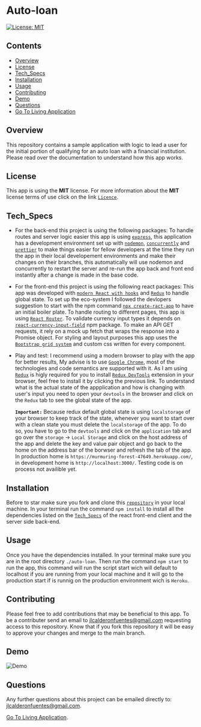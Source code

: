 # Auto-loan

[![License: MIT](https://img.shields.io/badge/License-MIT-yellow.svg)](https://opensource.org/licenses/MIT)

## Contents

- [Overview](#Overview)
- [License](#License)
- [Tech_Specs](#Tech_Specs)
- [Installation](#Installation)
- [Usage](#Usage)
- [Contributing](#Contributing)
- [Demo](#Demo)
- [Questions](#Questions)
- [Go To Living Application](https://murmuring-forest-47649.herokuapp.com/)

## Overview

This repository contains a sample application with logic to lead a user for the initial portion of qualifying for an auto loan with a financial institution. Please read over the documentation to understand how this app works.

## License

This app is using the **MIT** license. For more information about the **MIT** license terms of use click on the link [`Licence`](https://opensource.org/licenses/MIT).

## Tech_Specs

- For the back-end this project is using the following packages:
  To handle routes and server logic easier this app is using [`express`](http://expressjs.com/), this application has a development environment set up with [`nodemon`](https://www.npmjs.com/package/nodemon), [`concurrently`](https://www.npmjs.com/package/concurrently) and [`prettier`](https://prettier.io/docs/en/) to make things easier for fellow developers at the time they run the app in their local developement environments and make their changes on their branches, this automatically will use nodemon and concurrently to restart the server and re-run the app back and front end instantly after a change is made in the base code.

- For the front-end this project is using the following react packages:
  This app was developed with [`modern React with hooks`](https://reactjs.org/docs/hooks-intro.html) and [`Redux`](https://redux.js.org/introduction/getting-started) to handle global state. To set up the eco-system I followed the devlopers suggestion to start with the npm command [`npx create-ract-app`](https://reactjs.org/docs/create-a-new-react-app.html) to have an initial boiler plate. To handle routing to different pages, this app is using [`React Router`](https://reactrouter.com/web/guides/quick-start). To validate currency input types it depends on [`react-currency-input-field`](https://www.npmjs.com/package/react-currency-input-field) npm package. To make an API GET requests, it rely on a mock up fetch that wraps the response into a Promise object. For styling and layout purposes this app uses the [`Bootstrap grid system`](https://getbootstrap.com/docs/4.5/layout/grid/) and custom css written for every component.

- Play and test: I recommend using a modern browser to play with the app for better results, My advise is to use [`Google Chrome`](https://www.google.com/chrome/?brand=CHBD&geo=US&gclid=CjwKCAiAp4KCBhB6EiwAxRxbpNlRVQYlsxd6Xrdaxx1r656gunSF-wEG2UKGHXRDl7MdqteyoGzD7hoCo3AQAvD_BwE&gclsrc=aw.ds), most of the technologies and code semantics are supported with it. As I am using [`Redux`](https://redux.js.org/introduction/getting-started) is higly required for you to install [`Redux DevTools`](https://chrome.google.com/webstore/detail/redux-devtools/lmhkpmbekcpmknklioeibfkpmmfibljd?hl=en) extension in your browser, feel free to install it by clicking the previous link. To understand what is the actual state of the appplication and how is changing with user's input you need to open your `devtools` in the browser and click on the `Redux` tab to see the global state of the app.

  **`Important:`** Because redux default global state is using `localstorage` of your browser to keep track of the state, whenever you want to start over with a clean state you must delete the `localstorage` of the app. To do so, you have to go to the `devtools` and click on the `application` tab and go over the `storage` -> `Local Storage` and click on the host address of the app and delete the key and value pair object and go back to the home on the address bar of the borwser and refresh the tab of the app. In production home is `https://murmuring-forest-47649.herokuapp.com/`, in development home is `http://localhost:3000/`. Testing code is on process not availible yet.

## Installation

Before to star make sure you fork and clone this [`repository`](https://github.com/jlcalderon/auto-loan) in your local machine. In your terminal run the command `npm install` to install all the dependencies listed on the [`Tech_Specs`](#Tech_Specs) of the react front-end client and the server side back-end.

## Usage

Once you have the dependencies installed. In your terminal make sure you are in the root directory `./auto-loan`. Then run the command `npm start` to run the app, this command will run the script start wich will default to localhost if you are running from your local machine and it will go to the production start if is runnig on the production environment wich is `Heroku`.

## Contributing

Please feel free to add contributions that may be beneficial to this app.
To be a contributer send an email to <jlcalderonfuentes@gmail.com> requesting access to this repository. Know that if you fork this repository it will be easy to approve your changes and merge to the main branch.

## Demo

![Demo](./client/public/img/auto-loan-demo.gif)

## Questions

Any further questions about this project can be emailed directly to: <jlcalderonfuentes@gmail.com>.

[Go To Living Application](https://murmuring-forest-47649.herokuapp.com/).
